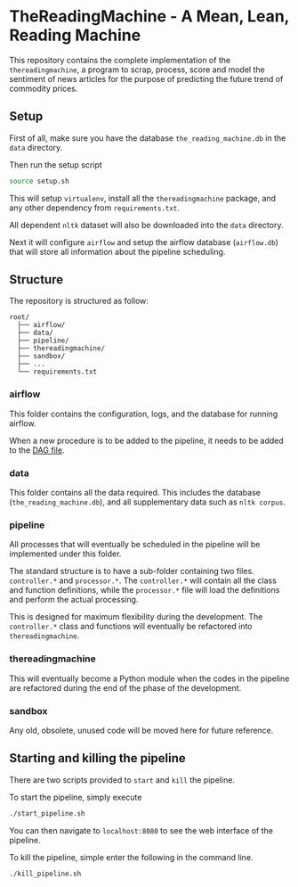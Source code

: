 # TheReadingMachine - A Mean, Lean, Reading Machine

This repository contains the complete implementation of the
`thereadingmachine`, a program to scrap, process, score and model the
sentiment of news articles for the purpose of predicting the future
trend of commodity prices.


## Setup

First of all, make sure you have the database `the_reading_machine.db`
in the `data` directory.

Then run the setup script

```sh
source setup.sh
```

This will setup `virtualenv`, install all the `thereadingmachine`
package, and any other dependency from `requirements.txt`.

All dependent `nltk` dataset will also be downloaded into the `data`
directory.

Next it will configure `airflow` and setup the airflow database
(`airflow.db`) that will store all information about the pipeline
scheduling.


## Structure

The repository is structured as follow:

```
root/
  ├── airflow/
  ├── data/
  ├── pipeline/
  ├── thereadingmachine/
  ├── sandbox/  
  ├── ...
  └── requirements.txt
```

### airflow

This folder contains the configuration, logs, and the database for
running airflow.

When a new procedure is to be added to the pipeline, it needs to be
added to the [DAG file](airflow/dags/the_reading_machine.py).

### data

This folder contains all the data required. This includes the database
(`the_reading_machine.db`), and all supplementary data such as `nltk
corpus`.


### pipeline

All processes that will eventually be scheduled in the pipeline will
be implemented under this folder.

The standard structure is to have a sub-folder containing two
files. `controller.*` and `processor.*`. The `controller.*` will
contain all the class and function definitions, while the
`processor.*` file will load the definitions and perform the actual
processing.

This is designed for maximum flexibility during the development. The
`controller.*` class and functions will eventually be refactored into
`thereadingmachine`.


### thereadingmachine

This will eventually become a Python module when the codes in the
pipeline are refactored during the end of the phase of the
development.

### sandbox

Any old, obsolete, unused code will be moved here for future
reference.



## Starting and killing the pipeline

There are two scripts provided to `start` and `kill` the pipeline.

To start the pipeline, simply execute

```sh
./start_pipeline.sh
```

You can then navigate to `localhost:8080` to see the web interface of
the pipeline.

To kill the pipeline, simple enter the following in the command line.

```sh
./kill_pipeline.sh
```
